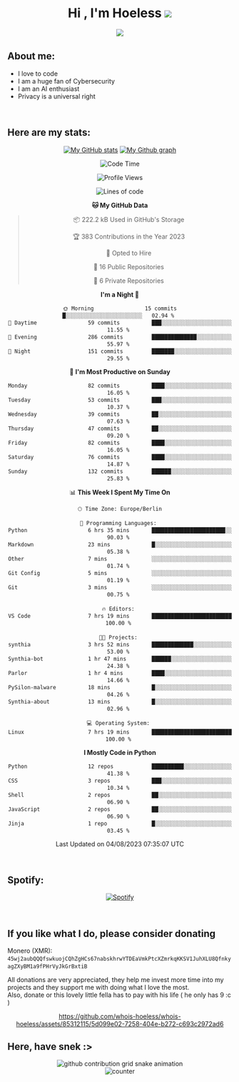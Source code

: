 <h1 align="center">Hi , I'm Hoeless <img src="https://media.giphy.com/media/hvRJCLFzcasrR4ia7z/giphy.gif" width="35"></h1>
<p align="center">
  <a href="https://github.com/whois-hoeless"><img src="https://readme-typing-svg.demolab.com?font=Roboto+Mono&weight=300&size=28&duration=4000&pause=100&color=C109F7&center=true&vCenter=true&width=580&height=127&lines=I'm+a+programmer;I'm+an+AI+enthusiast;I'm+a+big+fan+of+Neural+Networks;I'm+interested+in+Computer+Science;I+love+Cybersecurity;By+the+way+I+use+Arch+%F0%9F%92%80"></a>
</p>

## About me:

- I love to code
- I am a huge fan of Cybersecurity
- I am an AI enthusiast
- Privacy is a universal right

<br>

## Here are my stats:

<div align="center">
    
 [![My GitHub stats](https://github-readme-stats.vercel.app/api?username=whois-hoeless&count_private=true&show_icons=true&theme=radical)](https://github.com/whois-hoeless)
 [![My Github graph](http://github-profile-summary-cards.vercel.app/api/cards/profile-details?username=whois-hoeless&theme=radical)](https://github.com/whois-hoeless)

<!--START_SECTION:waka-->
![Code Time](http://img.shields.io/badge/Code%20Time-92%20hrs%202%20mins-blue)

![Profile Views](http://img.shields.io/badge/Profile%20Views-5-blue)

![Lines of code](https://img.shields.io/badge/From%20Hello%20World%20I%27ve%20Written-35.8%20thousand%20lines%20of%20code-blue)

**🐱 My GitHub Data** 

> 📦 222.2 kB Used in GitHub's Storage 
 > 
> 🏆 383 Contributions in the Year 2023
 > 
> 💼 Opted to Hire
 > 
> 📜 16 Public Repositories 
 > 
> 🔑 6 Private Repositories 
 > 
**I'm a Night 🦉** 

```text
🌞 Morning                15 commits          █░░░░░░░░░░░░░░░░░░░░░░░░   02.94 % 
🌆 Daytime                59 commits          ███░░░░░░░░░░░░░░░░░░░░░░   11.55 % 
🌃 Evening                286 commits         ██████████████░░░░░░░░░░░   55.97 % 
🌙 Night                  151 commits         ███████░░░░░░░░░░░░░░░░░░   29.55 % 
```
📅 **I'm Most Productive on Sunday** 

```text
Monday                   82 commits          ████░░░░░░░░░░░░░░░░░░░░░   16.05 % 
Tuesday                  53 commits          ███░░░░░░░░░░░░░░░░░░░░░░   10.37 % 
Wednesday                39 commits          ██░░░░░░░░░░░░░░░░░░░░░░░   07.63 % 
Thursday                 47 commits          ██░░░░░░░░░░░░░░░░░░░░░░░   09.20 % 
Friday                   82 commits          ████░░░░░░░░░░░░░░░░░░░░░   16.05 % 
Saturday                 76 commits          ████░░░░░░░░░░░░░░░░░░░░░   14.87 % 
Sunday                   132 commits         ██████░░░░░░░░░░░░░░░░░░░   25.83 % 
```


📊 **This Week I Spent My Time On** 

```text
🕑︎ Time Zone: Europe/Berlin

💬 Programming Languages: 
Python                   6 hrs 35 mins       ███████████████████████░░   90.03 % 
Markdown                 23 mins             █░░░░░░░░░░░░░░░░░░░░░░░░   05.38 % 
Other                    7 mins              ░░░░░░░░░░░░░░░░░░░░░░░░░   01.74 % 
Git Config               5 mins              ░░░░░░░░░░░░░░░░░░░░░░░░░   01.19 % 
Git                      3 mins              ░░░░░░░░░░░░░░░░░░░░░░░░░   00.75 % 

🔥 Editors: 
VS Code                  7 hrs 19 mins       █████████████████████████   100.00 % 

🐱‍💻 Projects: 
synthia                  3 hrs 52 mins       █████████████░░░░░░░░░░░░   53.00 % 
Synthia-bot              1 hr 47 mins        ██████░░░░░░░░░░░░░░░░░░░   24.38 % 
Parlor                   1 hr 4 mins         ████░░░░░░░░░░░░░░░░░░░░░   14.66 % 
PySilon-malware          18 mins             █░░░░░░░░░░░░░░░░░░░░░░░░   04.26 % 
Synthia-about            13 mins             █░░░░░░░░░░░░░░░░░░░░░░░░   02.96 % 

💻 Operating System: 
Linux                    7 hrs 19 mins       █████████████████████████   100.00 % 
```

**I Mostly Code in Python** 

```text
Python                   12 repos            ██████████░░░░░░░░░░░░░░░   41.38 % 
CSS                      3 repos             ███░░░░░░░░░░░░░░░░░░░░░░   10.34 % 
Shell                    2 repos             ██░░░░░░░░░░░░░░░░░░░░░░░   06.90 % 
JavaScript               2 repos             ██░░░░░░░░░░░░░░░░░░░░░░░   06.90 % 
Jinja                    1 repo              █░░░░░░░░░░░░░░░░░░░░░░░░   03.45 % 
```




 Last Updated on 04/08/2023 07:35:07 UTC
<!--END_SECTION:waka-->
</div>
<br>

## Spotify:

<div align="center">

[![Spotify](https://whois-hoeless.vercel.app/api/spotify?background_color=0d1117&border_color=090d13)](https://open.spotify.com/user/heanchenhorst)
</div>

<br>

## If you like what I do, please consider donating

Monero (XMR): ```45wj2aubQQQfswkuojCQhZgHCs67nabskhrwYTDEaVmkPtcXZmrkqKKSV1JuhXLU8QfnkyagZXyBM1a9fPHrVyJkGrBxtiB```

All donations are very appreciated, they help me invest more time into my projects and they support me with doing what I love the most.  
Also, donate or this lovely little fella has to pay with his life (  he only has 9 :c  )

<div align="center">


https://github.com/whois-hoeless/whois-hoeless/assets/85312115/5d099e02-7258-404e-b272-c693c2972ad6


</div>

## Here, have snek :>
<div align="center">
<picture>
  <source media="(prefers-color-scheme: dark)" srcset="https://raw.githubusercontent.com/whois-hoeless/whois-hoeless/output/github-contribution-grid-snake-dark.svg">
  <source media="(prefers-color-scheme: light)" srcset="https://raw.githubusercontent.com/whois-hoeless/whois-hoeless/output/github-contribution-grid-snake.svg">
  <img alt="github contribution grid snake animation" src="https://raw.githubusercontent.com/whois-hoeless/whois-hoeless/output/github-contribution-grid-snake.svg">
</div>

<div align="center">
  <img src="https://moe-counter.glitch.me/get/@hoeless_count?theme=rule34" alt="counter" />
</div>
